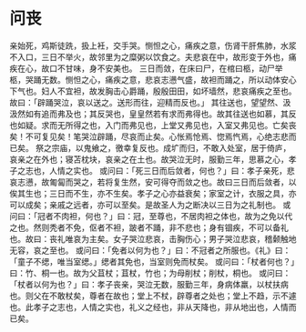 # 问丧
亲始死，鸡斯徒跣，扱上衽，交手哭。恻怛之心，痛疾之意，伤肾干肝焦肺，水浆不入口，三日不举火，故邻里为之糜粥以饮食之。夫悲哀在中，故形变于外也，痛疾在心，故口不甘味，身不安美也。
三日而敛，在床曰尸，在棺曰柩，动尸举柩，哭踊无数。恻怛之心，痛疾之意，悲哀志懑气盛，故袒而踊之，所以动体安心下气也。妇人不宜袒，故发胸击心爵踊，殷殷田田，如坏墙然，悲哀痛疾之至也。故曰：「辟踊哭泣，哀以送之。送形而往，迎精而反也。」
其往送也，望望然、汲汲然如有追而弗及也；其反哭也，皇皇然若有求而弗得也。故其往送也如慕，其反也如疑。求而无所得之也，入门而弗见也，上堂又弗见也，入室又弗见也。亡矣丧矣！不可复见矣！笔哭泣辟踊，尽哀而止矣。心怅焉怆焉、惚焉忾焉，心绝志悲而已矣。
祭之宗庙，以鬼飨之，徼幸复反也。成圹而归，不敢入处室，居于倚庐，哀亲之在外也；寝苫枕块，哀亲之在土也。故哭泣无时，服勤三年，思慕之心，孝子之志也，人情之实也。
或问曰：「死三日而后敛者，何也？」曰：孝子亲死，悲哀志懑，故匍匐而哭之，若将复生然，安可得夺而敛之也。故曰三日而后敛者，以俟其生也；三日而不生，亦不生矣。孝子之心亦益衰矣；家室之计，衣服之具，亦可以成矣；亲戚之远者，亦可以至矣。是故圣人为之断决以三日为之礼制也。
或问曰：「冠者不肉袒，何也？」曰：冠，至尊也，不居肉袒之体也，故为之免以代之也。然则秃者不免，伛者不袒，跛者不踊，非不悲也；身有锢疾，不可以备礼也。故曰：丧礼唯哀为主矣。女子哭泣悲哀，击胸伤心；男子哭泣悲哀，稽颡触地无容，哀之至也。
或问曰：「免者以何为也？」曰：不冠者之所服也。《礼》曰：「童子不缌，唯当室缌。」缌者其免也，当室则免而杖矣。
或问曰：「杖者何也？」曰：竹、桐一也。故为父苴杖；苴杖，竹也；为母削杖；削杖，桐也。
或问曰：「杖者以何为也？」曰：孝子丧亲，哭泣无数，服勤三年，身病体羸，以杖扶病也。则父在不敢杖矣，尊者在故也；堂上不杖，辟尊者之处也；堂上不趋，示不遽也。此孝子之志也，人情之实也，礼义之经也，非从天降也，非从地出也，人情而已矣。

